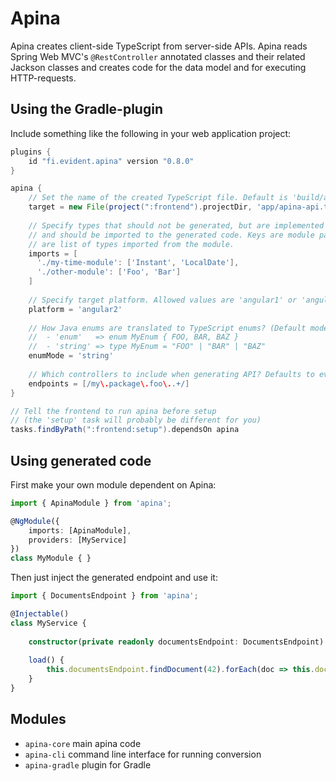 # Apina

Apina creates client-side TypeScript from server-side APIs. Apina reads Spring Web MVC's
`@RestController` annotated classes and their related Jackson classes and creates code
for the data model and for executing HTTP-requests.

## Using the Gradle-plugin

Include something like the following in your web application project:

```groovy
plugins {
    id "fi.evident.apina" version "0.8.0"
}

apina {
    // Set the name of the created TypeScript file. Default is 'build/apina/apina.ts'.
    target = new File(project(":frontend").projectDir, 'app/apina-api.ts')
    
    // Specify types that should not be generated, but are implemented manually
    // and should be imported to the generated code. Keys are module paths, values 
    // are list of types imported from the module.
    imports = [
      './my-time-module': ['Instant', 'LocalDate'],
      './other-module': ['Foo', 'Bar']
    ]
    
    // Specify target platform. Allowed values are 'angular1' or 'angular2' (default). 
    platform = 'angular2'
     
    // How Java enums are translated to TypeScript enums? (Default mode is 'enum'.)
    //  - 'enum'   => enum MyEnum { FOO, BAR, BAZ }
    //  - 'string' => type MyEnum = "FOO" | "BAR" | "BAZ"
    enumMode = 'string' 
    
    // Which controllers to include when generating API? Defaults to everything.
    endpoints = [/my\.package\.foo\..+/]
}

// Tell the frontend to run apina before setup 
// (the 'setup' task will probably be different for you)
tasks.findByPath(":frontend:setup").dependsOn apina
```

## Using generated code

First make your own module dependent on Apina:

```typescript
import { ApinaModule } from 'apina';

@NgModule({
    imports: [ApinaModule],
    providers: [MyService]
})
class MyModule { }
```

Then just inject the generated endpoint and use it:

```typescript
import { DocumentsEndpoint } from 'apina';

@Injectable()
class MyService {
    
    constructor(private readonly documentsEndpoint: DocumentsEndpoint) { }
    
    load() {
        this.documentsEndpoint.findDocument(42).forEach(doc => this.document = doc);
    }
}
```

## Modules

  - `apina-core` main apina code
  - `apina-cli` command line interface for running conversion
  - `apina-gradle` plugin for Gradle
